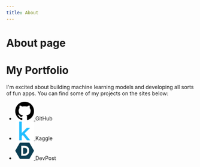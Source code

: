 ```yaml
---
title: About
---
```

# About page

<h1>My Portfolio</h1>

I'm excited about building machine learning models and developing all sorts of fun apps. You can find some of my projects on the sites below:

<div id="icon_list" class="wrapper">
<ul>
<li><a href="https://github.com/ZiweiGu/" target="_blank">
<img src="/assets/images/github.png" alt="GitHub Icon" width = "50" height = "50">
</a>GitHub</li>
<li><a href="https://www.kaggle.com/ziweigu/" target="_blank">
<img src="/assets/images/kaggle.png" alt="Kaggle Icon" width = "50" height = "50">
</a>Kaggle</li>
<li><a href="https://devpost.com/ZiweiGu?ref_content=user-portfolio&ref_feature=portfolio&ref_medium=global-nav/" target="_blank">
<img src="/assets/images/devpost.jpg" alt="DevPost Icon" width = "50" height = "50">
</a>DevPost</li>
</ul>

<div class="push"></div>
</div>
